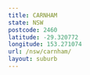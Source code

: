 ```yaml
---
title: CARNHAM
state: NSW
postcode: 2460
latitude: -29.320772
longitude: 153.271074
url: /nsw/carnham/
layout: suburb
---
```

